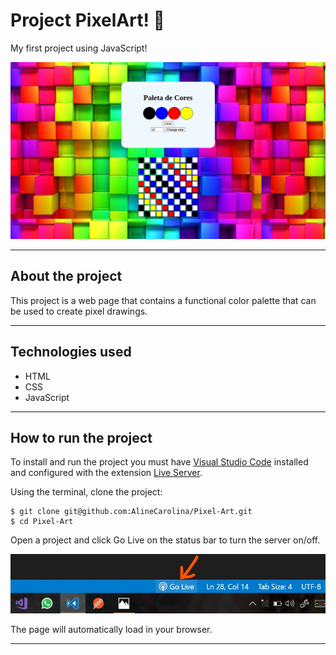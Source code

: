 # Project PixelArt! 🎨​
My first project using JavaScript!

![image](/images/Captura%20de%20tela%20de%202022-07-30%2016-06-38.png)

---

## About the project
This project is a web page that contains a functional color palette that can be used to create pixel drawings.

---

## Technologies used
  * HTML
  * CSS
  * JavaScript
  
 ---

## How to run the project
To install and run the project you must have [Visual Studio Code](https://code.visualstudio.com/) installed and configured with the extension [Live Server](https://marketplace.visualstudio.com/items?itemName=ritwickdey.LiveServer).

Using the terminal, clone the project:

```
$ git clone git@github.com:AlineCarolina/Pixel-Art.git
$ cd Pixel-Art
```

Open a project and click Go Live on the status bar to turn the server on/off.

![image](/images/vscode-live-server-statusbar-3.jpg)

The page will automatically load in your browser.

---
